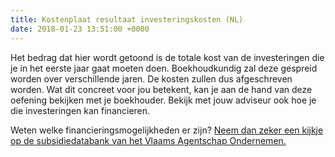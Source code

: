 ```yaml
---
title: Kostenplaat resultaat investeringskosten (NL)
date: 2018-01-23 13:51:00 +0000
---
```

Het bedrag dat hier wordt getoond is de totale kost van de investeringen die je in het eerste jaar gaat moeten doen. Boekhoudkundig zal deze gespreid worden over verschillende jaren. De kosten zullen dus afgeschreven worden. Wat dit concreet voor jou betekent, kan je aan de hand van deze oefening bekijken met je boekhouder. Bekijk met jouw adviseur ook hoe je die investeringen kan financieren.

Weten welke financieringsmogelijkheden er zijn? [Neem dan zeker een kijkje op de subsidiedatabank van het Vlaams Agentschap Ondernemen.](https://www.vlaio.be/nl/subsidies-financiering/subsidiedatabank)